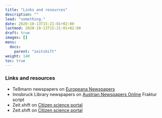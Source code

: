 ```yaml
---
title: "Links and resources"
description: ""
lead: "something."
date: 2020-10-13T15:21:01+02:00
lastmod: 2020-10-13T15:21:01+02:00
draft: true
images: []
menu:
  docs:
    parent: "zeitshift"
weight: 140
toc: true
---
```


<!--{{< alert icon="💡" text="You can change the commands in the scripts section of `./package.json`." >}}-->

### Links and resources

- Teßmann newspapers on [Europeana Newspapers](https://www.europeana.eu/en/collections/topic/18-newspapers)
- Innsbruck Library newspapers on [Austrian Newspapers Online](https://anno.onb.ac.at/)
Fraktur script
- Zeit.shift on [Citizen science portal](https://www.citizen-science.at/en/projects/how-to-list-a-project)
- Zeit.shift on [Citizen science portal](https://www.buergerschaffenwissen.de/)
